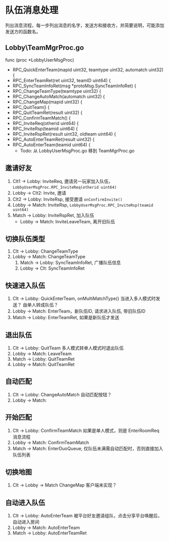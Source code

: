 # 队伍消息处理

列出消息流程，每一步列出消息的名字，发送方和接收方，并简要说明，可能添加发送方的函数名。

## Lobby\TeamMgrProc.go

func (proc *LobbyUserMsgProc)
* RPC_QuickEnterTeam(mapid uint32, teamtype uint32, automatch uint32) {
* RPC_EnterTeamRet(ret uint32, teamID uint64) {
* RPC_SyncTeamInfoRet(msg *protoMsg.SyncTeamInfoRet) {
* RPC_ChangeTeamType(teamtype uint32) {
* RPC_ChangeAutoMatch(automatch uint32) {
* RPC_ChangeMap(mapid uint32) {
* RPC_QuitTeam() {
* RPC_QuitTeamRet(result uint32) {
* RPC_ConfirmTeamMatch() {
* RPC_InviteReq(otherid uint64) {
* RPC_InviteRsp(teamid uint64) {
* RPC_InviteRspRet(result uint32, oldteam uint64) {
* RPC_AutoEnterTeamRet(result uint32) {
* RPC_AutoEnterTeam(teamid uint64) {
	+ Todo: 从 LobbyUserMsgProc.go 移到 TeamMgrProc.go

## 邀请好友

1. Clt1 -> Lobby: InviteReq, 邀请另一玩家加入队伍，`LobbyUserMsgProc.RPC_InviteReq(otherid uint64)`
1. Lobby -> Clt2: Invite, 邀请
1. Clt2 -> Lobby: InviteRsp, 接受邀请 `onConfirmInvite()`
1. Lobby -> Match: InviteRsp, `LobbyUserMsgProc.RPC_InviteRsp(teamid uint64)`
1. Match -> Lobby: InviteRspRet, 加入队伍
	+ Lobby -> Match: InviteLeaveTeam, 离开旧队伍

## 切换队伍类型
1. Clt -> Lobby: ChangeTeamType
1. Lobby -> Match: ChangeTeamType
	1. Match -> Lobby: SyncTeamInfoRet, 广播队伍信息
	1. Lobby -> Clt: SyncTeamInfoRet

## 快速进入队伍
1. Clt -> Lobby: QuickEnterTeam, onMultiMatchType() 当进入多人模式时发送？ 由单人转成队伍？
1. Lobby -> Match: EnterTeam，新队伍ID, 请求进入队伍, 带旧队伍ID
1. Match -> Lobby: EnterTeamRet, 如果是新队伍才发送

## 退出队伍
1. Clt -> Lobby: QuitTeam 多人模式转单人模式时退出队伍
1. Lobby -> Match: LeaveTeam
1. Match -> Lobby: QuitTeamRet
1. Lobby -> Match: QuitTeamRet

## 自动匹配
1. Clt -> Lobby: ChangeAutoMatch 自动匹配按钮？
1. Lobby -> Match:

## 开始匹配
1. Clt -> Lobby: ConfirmTeamMatch 如果是单人模式，则是 EnterRoomReq 消息流程
1. Lobby -> Match: ConfirmTeamMatch
1. Match -> Match: EnterDuoQueue, 仅队伍未满需自动匹配时，否则直接加入队伍列表

## 切换地图
1. Clt -> Lobby -> Match ChangeMap 客户端未实现？

## 自动进入队伍
1. Clt -> Lobby: AutoEnterTeam 被平台好友邀请组队，点击分享平台唤醒后，自动进入房间
1. Lobby -> Match: AutoEnterTeam
1. Match -> Lobby: AutoEnterTeamRet
